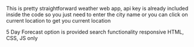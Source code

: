 This is pretty straightforward weather web app, api key is already included inside the code so you just need to enter the city name
or you can click on current location to get you current location

5 Day Forecast option is provided
search functionality
responsive
HTML, CSS, JS only
